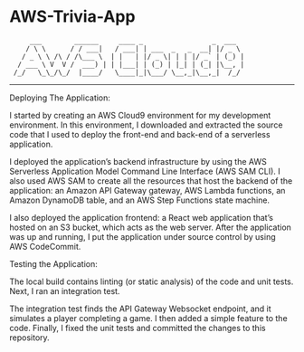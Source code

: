 # AWS-Trivia-App

         ___        ______     ____ _                 _  ___  
        / \ \      / / ___|   / ___| | ___  _   _  __| |/ _ \ 
       / _ \ \ /\ / /\___ \  | |   | |/ _ \| | | |/ _` | (_) |
      / ___ \ V  V /  ___) | | |___| | (_) | |_| | (_| |\__, |
     /_/   \_\_/\_/  |____/   \____|_|\___/ \__,_|\__,_|  /_/ 
 ----------------------------------------------------------------- 
 
Deploying The Application:

I started by creating an AWS Cloud9 environment for my development environment. In this environment, I downloaded and extracted the source code that I used to deploy the front-end and back-end of a serverless application. 

I deployed the application’s backend infrastructure by using the AWS Serverless Application Model Command Line Interface (AWS SAM CLI). I also used AWS SAM to create all the resources that host the backend of the application: an Amazon API Gateway gateway, AWS Lambda functions, an Amazon DynamoDB table, and an AWS Step Functions state machine. 

I also deployed the application frontend: a React web application that’s hosted on an S3 bucket, which acts as the web server. After the application was up and running, I put the application under source control by using AWS CodeCommit.



Testing the Application:

The local build contains linting (or static analysis) of the code and unit tests. Next, I ran an integration test. 

The integration test finds the API Gateway Websocket endpoint, and it simulates a player completing a game. I then added a simple feature to the code. Finally, I fixed the unit tests and committed the changes to this repository.

